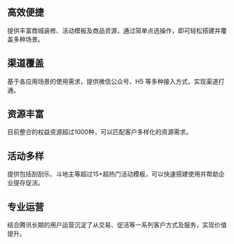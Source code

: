 ## 高效便捷
提供丰富商城装修、活动模板及商品资源，通过简单点选操作，即可轻松搭建并覆盖多种场景。

## 渠道覆盖
基于各应用场景的使用需求，提供微信公众号、H5 等多种接入方式，实现渠道打通。

## 资源丰富
目前整合的权益资源超过1000种，可以匹配客户多样化的资源需求。

## 活动多样
提供包括刮刮乐、斗地主等超过15+超热门活动模板，可以快速搭建使用并帮助企业提存促活。

## 专业运营
结合腾讯长期的用户运营沉淀了从交易、促活等一系列客户方式及服务，实现价值提升。


